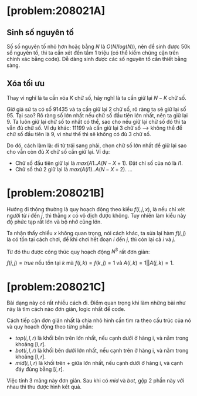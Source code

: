 # [problem:208021A]

## Sinh số nguyên tố

Số số nguyên tố nhỏ hơn hoặc bằng $N$ là $O(N / log(N))$, nên để sinh được 50k số nguyên tố, thì ta cần xét đến tầm 1 triệu (có thể kiểm chứng cận trên chính xác bằng code). Dễ dàng sinh được các số nguyên tố cần thiết bằng sàng.

## Xóa tối ưu

Thay vì nghĩ là ta cần xóa $K$ chữ số, hãy nghĩ là ta cần giữ lại $N-K$ chữ số.

Giờ giả sử ta có số $91435$ và ta cần giữ lại 2 chữ số, rõ ràng ta sẽ giữ lại số $95$. Tại sao? Rõ ràng số lớn nhất nếu chữ số đầu tiên lớn nhất, nên ta giữ lại 9. Ta luôn giữ lại chữ số to nhất có thể, sao cho nếu giữ lại chữ số đó thì ta vẫn đủ chữ số. Ví dụ khác: $11199$ và cần giữ lại 3 chữ số --> không thể để chữ số đầu tiên là 9, vì như thế thì sẽ không có đủ 3 chữ số.

Do đó, cách làm là: đi từ trái sang phải, chọn chữ số lớn nhất để giữ lại sao cho vẫn còn đủ $X$ chữ số cần giữ lại. Ví dụ:

- Chữ số đầu tiên giữ lại là $max(A1..A(N-X+1)$. Đặt chỉ số của nó là $i1$.
- Chữ số thứ 2 giữ lại là $max(A(i1)..A(N-X+2)$.
...


# [problem:208021B]

Hướng đi thông thường là quy hoạch động theo kiểu $f(i, j, x)$, là nếu chỉ xét người từ $i$ đến $j$, thì thằng $x$ có vô địch được không. Tuy nhiên làm kiểu này độ phức tạp rất lớn và bộ nhớ cũng lớn.

Ta nhận thấy chiều $x$ không quan trọng, nói cách khác, ta sửa lại hàm $f(i, j)$ là có tồn tại cách chơi, để khi chơi hết đoạn $i$ đến $j$, thì còn lại cả $i$ và $j$.

Từ đó thu được công thức quy hoạch động $N^3$ rất đơn giản:

$f(i, j) = true$ nếu tồn tại $k$ mà $f(i, k) = f(k, j) = 1$ và $A(i,k) = 1 || A(j,k) = 1$.


# [problem:208021C]

Bài dạng này có rất nhiều cách đi. Điểm quan trọng khi làm những bài như này là tìm cách nào đơn giản, logic nhất để code.

Cách tiếp cận đơn giản nhất là chia nhỏ hình cần tìm ra theo cấu trúc của nó và quy hoạch động theo từng phần:

- $top(i, l, r)$ là khối bên trên lớn nhất, nếu cạnh dưới ở hàng i, và nằm trong khoảng $[l, r]$.
- $bot(i, l, r)$ là khối bên dưới lớn nhất, nếu cạnh trên ở hàng i, và nằm trong khoảng $[l, r]$.
- $mid(i, l, r)$ là khối trên + giữa lớn nhất, nếu cạnh dưới ở hàng i, và cạnh đáy đúng bằng $[l, r]$.

Việc tính 3 mảng này đơn giản. Sau khi có $mid$ và $bot$, gộp 2 phần này với nhau thì thu được hình kết quả.
